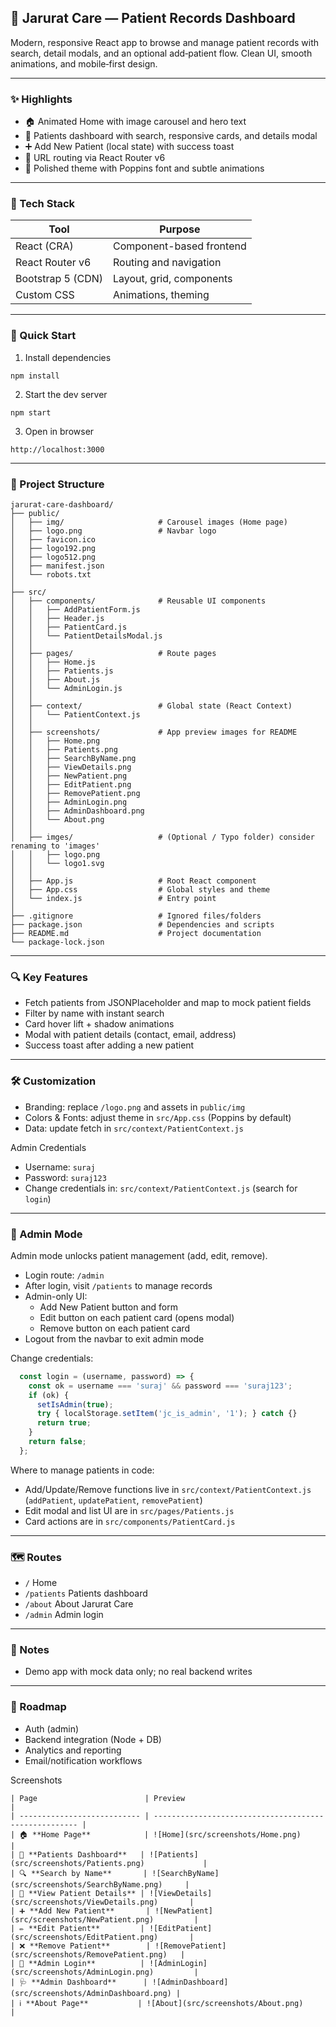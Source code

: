 ## 🌿 Jarurat Care — Patient Records Dashboard

Modern, responsive React app to browse and manage patient records with search, detail modals, and an optional add‑patient flow. Clean UI, smooth animations, and mobile‑first design.

---

### ✨ Highlights
- 🏠 Animated Home with image carousel and hero text
- 👥 Patients dashboard with search, responsive cards, and details modal
- ➕ Add New Patient (local state) with success toast
- 🔗 URL routing via React Router v6
- 🎨 Polished theme with Poppins font and subtle animations

---

### 🧰 Tech Stack
| Tool | Purpose |
|------|---------|
| React (CRA) | Component-based frontend |
| React Router v6 | Routing and navigation |
| Bootstrap 5 (CDN) | Layout, grid, components |
| Custom CSS | Animations, theming |

---

### 🚀 Quick Start
1) Install dependencies
```
npm install
```
2) Start the dev server
```
npm start
```
3) Open in browser
```
http://localhost:3000
```

---

### 📁 Project Structure
```
jarurat-care-dashboard/
├── public/
│   ├── img/                     # Carousel images (Home page)
│   ├── logo.png                 # Navbar logo
│   ├── favicon.ico
│   ├── logo192.png
│   ├── logo512.png
│   ├── manifest.json
│   └── robots.txt
│
├── src/
│   ├── components/              # Reusable UI components
│   │   ├── AddPatientForm.js
│   │   ├── Header.js
│   │   ├── PatientCard.js
│   │   └── PatientDetailsModal.js
│   │
│   ├── pages/                   # Route pages
│   │   ├── Home.js
│   │   ├── Patients.js
│   │   ├── About.js
│   │   └── AdminLogin.js
│   │
│   ├── context/                 # Global state (React Context)
│   │   └── PatientContext.js
│   │
│   ├── screenshots/             # App preview images for README
│   │   ├── Home.png
│   │   ├── Patients.png
│   │   ├── SearchByName.png
│   │   ├── ViewDetails.png
│   │   ├── NewPatient.png
│   │   ├── EditPatient.png
│   │   ├── RemovePatient.png
│   │   ├── AdminLogin.png
│   │   ├── AdminDashboard.png
│   │   └── About.png
│   │
│   ├── imges/                   # (Optional / Typo folder) consider renaming to 'images'
│   │   ├── logo.png
│   │   └── logo1.svg
│   │
│   ├── App.js                   # Root React component
│   ├── App.css                  # Global styles and theme
│   └── index.js                 # Entry point
│
├── .gitignore                   # Ignored files/folders
├── package.json                 # Dependencies and scripts
├── README.md                    # Project documentation
└── package-lock.json

```

---

### 🔍 Key Features
- Fetch patients from JSONPlaceholder and map to mock patient fields
- Filter by name with instant search
- Card hover lift + shadow animations
- Modal with patient details (contact, email, address)
- Success toast after adding a new patient

---

### 🛠 Customization
- Branding: replace `/logo.png` and assets in `public/img`
- Colors & Fonts: adjust theme in `src/App.css` (Poppins by default)
- Data: update fetch in `src/context/PatientContext.js`

Admin Credentials
- Username: `suraj`
- Password: `suraj123`
- Change credentials in: `src/context/PatientContext.js` (search for `login`)

---

### 🔐 Admin Mode
Admin mode unlocks patient management (add, edit, remove).

- Login route: `/admin`
- After login, visit `/patients` to manage records
- Admin-only UI:
  - Add New Patient button and form
  - Edit button on each patient card (opens modal)
  - Remove button on each patient card
- Logout from the navbar to exit admin mode

Change credentials:
```startLine:endLine:src/context/PatientContext.js
  const login = (username, password) => {
    const ok = username === 'suraj' && password === 'suraj123';
    if (ok) {
      setIsAdmin(true);
      try { localStorage.setItem('jc_is_admin', '1'); } catch {}
      return true;
    }
    return false;
  };
```

Where to manage patients in code:
- Add/Update/Remove functions live in `src/context/PatientContext.js` (`addPatient`, `updatePatient`, `removePatient`)
- Edit modal and list UI are in `src/pages/Patients.js`
- Card actions are in `src/components/PatientCard.js`

---

### 🗺 Routes
- `/` Home
- `/patients` Patients dashboard
- `/about` About Jarurat Care
- `/admin` Admin login

---

### 📌 Notes
- Demo app with mock data only; no real backend writes

---

### 🧭 Roadmap
- Auth (admin)
- Backend integration (Node + DB)
- Analytics and reporting
- Email/notification workflows

Screenshots
```
| Page                        | Preview                                               |
| --------------------------- | ----------------------------------------------------- |
| 🏠 **Home Page**            | ![Home](src/screenshots/Home.png)                     |
| 👥 **Patients Dashboard**   | ![Patients](src/screenshots/Patients.png)             |
| 🔍 **Search by Name**       | ![SearchByName](src/screenshots/SearchByName.png)     |
| 📄 **View Patient Details** | ![ViewDetails](src/screenshots/ViewDetails.png)       |
| ➕ **Add New Patient**       | ![NewPatient](src/screenshots/NewPatient.png)         |
| ✏️ **Edit Patient**         | ![EditPatient](src/screenshots/EditPatient.png)       |
| ❌ **Remove Patient**        | ![RemovePatient](src/screenshots/RemovePatient.png)   |
| 🔐 **Admin Login**          | ![AdminLogin](src/screenshots/AdminLogin.png)         |
| 🩺 **Admin Dashboard**      | ![AdminDashboard](src/screenshots/AdminDashboard.png) |
| ℹ️ **About Page**           | ![About](src/screenshots/About.png)                   |

